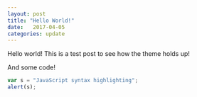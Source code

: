 ```yaml
---
layout: post
title: "Hello World!"
date:   2017-04-05
categories: update
---
```


Hello world! This is a test post to see how the theme holds up!

And some code!

```javascript
var s = "JavaScript syntax highlighting";
alert(s);
```

